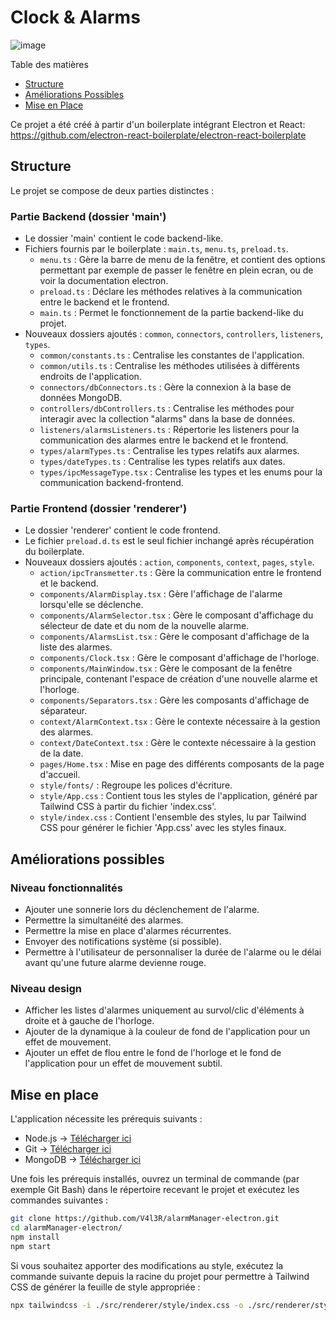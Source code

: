 # Clock & Alarms

![image](https://github.com/V4l3R/alarmManager-electron/assets/19760437/01e6fd0b-fba8-4133-bb52-afb0f8d7a0de)

Table des matières

- [Structure](#structure)
- [Améliorations Possibles](#améliorations-possibles)
- [Mise en Place](#mise-en-place)

Ce projet a été créé à partir d'un boilerplate intégrant Electron et React: https://github.com/electron-react-boilerplate/electron-react-boilerplate

## Structure

Le projet se compose de deux parties distinctes :

### Partie Backend (dossier 'main')

- Le dossier 'main' contient le code backend-like.
- Fichiers fournis par le boilerplate : `main.ts`, `menu.ts`, `preload.ts`.
  - `menu.ts` : Gère la barre de menu de la fenêtre, et contient des options permettant par exemple de passer le fenêtre en plein ecran, ou de voir la documentation electron.
  - `preload.ts` : Déclare les méthodes relatives à la communication entre le backend et le frontend.
  - `main.ts` : Permet le fonctionnement de la partie backend-like du projet.
- Nouveaux dossiers ajoutés : `common`, `connectors`, `controllers`, `listeners`, `types`.
  - `common/constants.ts` : Centralise les constantes de l'application.
  - `common/utils.ts` : Centralise les méthodes utilisées à différents endroits de l'application.
  - `connectors/dbConnectors.ts` : Gère la connexion à la base de données MongoDB.
  - `controllers/dbControllers.ts` : Centralise les méthodes pour interagir avec la collection "alarms" dans la base de données.
  - `listeners/alarmsListeners.ts` : Répertorie les listeners pour la communication des alarmes entre le backend et le frontend.
  - `types/alarmTypes.ts` : Centralise les types relatifs aux alarmes.
  - `types/dateTypes.ts` : Centralise les types relatifs aux dates.
  - `types/ipcMessageType.tsx` : Centralise les types et les enums pour la communication backend-frontend.

### Partie Frontend (dossier 'renderer')

- Le dossier 'renderer' contient le code frontend.
- Le fichier `preload.d.ts` est le seul fichier inchangé après récupération du boilerplate.
- Nouveaux dossiers ajoutés : `action`, `components`, `context`, `pages`, `style`.
  - `action/ipcTransmetter.ts` : Gère la communication entre le frontend et le backend.
  - `components/AlarmDisplay.tsx` : Gère l'affichage de l'alarme lorsqu'elle se déclenche.
  - `components/AlarmSelector.tsx` : Gère le composant d'affichage du sélecteur de date et du nom de la nouvelle alarme.
  - `components/AlarmsList.tsx` : Gère le composant d'affichage de la liste des alarmes.
  - `components/Clock.tsx` : Gère le composant d'affichage de l'horloge.
  - `components/MainWindow.tsx` : Gère le composant de la fenêtre principale, contenant l'espace de création d'une nouvelle alarme et l'horloge.
  - `components/Separators.tsx` : Gère les composants d'affichage de séparateur.
  - `context/AlarmContext.tsx` : Gère le contexte nécessaire à la gestion des alarmes.
  - `context/DateContext.tsx` : Gère le contexte nécessaire à la gestion de la date.
  - `pages/Home.tsx` : Mise en page des différents composants de la page d'accueil.
  - `style/fonts/` : Regroupe les polices d'écriture.
  - `style/App.css` : Contient tous les styles de l'application, généré par Tailwind CSS à partir du fichier 'index.css'.
  - `style/index.css` : Contient l'ensemble des styles, lu par Tailwind CSS pour générer le fichier 'App.css' avec les styles finaux.

## Améliorations possibles

### Niveau fonctionnalités

- Ajouter une sonnerie lors du déclenchement de l'alarme.
- Permettre la simultanéité des alarmes.
- Permettre la mise en place d'alarmes récurrentes.
- Envoyer des notifications système (si possible).
- Permettre à l'utilisateur de personnaliser la durée de l'alarme ou le délai avant qu'une future alarme devienne rouge.

### Niveau design

- Afficher les listes d'alarmes uniquement au survol/clic d'éléments à droite et à gauche de l'horloge.
- Ajouter de la dynamique à la couleur de fond de l'application pour un effet de mouvement.
- Ajouter un effet de flou entre le fond de l'horloge et le fond de l'application pour un effet de mouvement subtil.

## Mise en place

L'application nécessite les prérequis suivants :

- Node.js -> [Télécharger ici](https://nodejs.org/en/download)
- Git -> [Télécharger ici](https://git-scm.com/downloads)
- MongoDB -> [Télécharger ici](https://www.mongodb.com/try/download/community)

Une fois les prérequis installés, ouvrez un terminal de commande (par exemple Git Bash) dans le répertoire recevant le projet et exécutez les commandes suivantes :

```bash
git clone https://github.com/V4l3R/alarmManager-electron.git
cd alarmManager-electron/
npm install
npm start
```

Si vous souhaitez apporter des modifications au style, exécutez la commande suivante depuis la racine du projet pour permettre à Tailwind CSS de générer la feuille de style appropriée :

```bash
npx tailwindcss -i ./src/renderer/style/index.css -o ./src/renderer/style/App.css --watch
```
